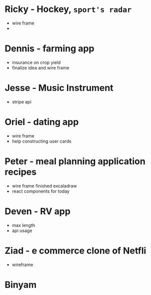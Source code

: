 # Ricky - Hockey, `sport's radar`  
 - wire frame
 - 


# Dennis - farming app
- insurance on crop yield
- finalize idea and wire frame
  

# Jesse - Music Instrument 
- stripe api

# Oriel - dating app 
- wire frame 
- help constructing user cards

# Peter - meal planning application recipes
- wire frame finished excaladraw
- react components for today 

# Deven - RV app 
- max length
- api usage

# Ziad - e commerce clone of Netfli
- wireframe

# Binyam 